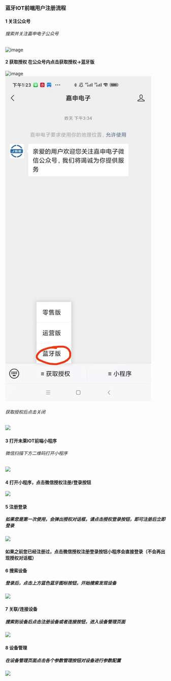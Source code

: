 ### 蓝牙IOT前端用户注册流程

####   1 关注公众号
###### 搜索并关注嘉申电子公众号
![image](https://upload-images.jianshu.io/upload_images/11115937-84ed728fc1cc62d0.png?imageMogr2/auto-orient/strip%7CimageView2/2/w/1240)

####   2 获取授权 在公众号内点击获取授权->蓝牙版
![image](https://github.com/dibaotian/UG101/blob/master/bluetooth/get_auth.jpeg)
![image](bluetooth/get_auth.jpeg)
###### 获取授权后点击关闭
![](https://github.com/dibaotian/UG101/blob/master/bluetooth/auth_success.jpeg)

####   3 打开未莱IOT前端小程序
###### 微信扫描下方二维码打开小程序
![](https://github.com/dibaotian/UG101/blob/master/bluetooth/gh_ea1a1178fb45_258.jpg)

####  4 打开小程序，点击微信授权注册/登录按钮
![](https://github.com/dibaotian/UG101/blob/master/bluetooth/wechat_login.jpeg)

#### 5 注册登录
##### 如果您是第一次使用，会弹出授权对话框，请点击授权登录按钮，即可注册后立即登录
![](https://github.com/dibaotian/UG101/blob/master/bluetooth/first_regist.jpeg)
#### 如果之前您已经注册过，点击微信授权注册登录按钮小程序会直接登录（不会再出现授权对话框）

#### 6 搜索设备
##### 登录后，点击上方蓝色蓝牙图标按钮，开始搜索发现设备
![](https://github.com/dibaotian/UG101/blob/master/bluetooth/search_dev.jpeg)

#### 7 关联/连接设备
##### 搜索到设备后点击注册设备或者连接按钮，进入设备管理页面
![](https://github.com/dibaotian/UG101/blob/master/bluetooth/regist_dev.jpeg)

#### 8 设备管理
##### 在设备管理页面点击各个参数管理按钮对设备进行参数配置
![](https://github.com/dibaotian/UG101/blob/master/bluetooth/management.jpeg)

